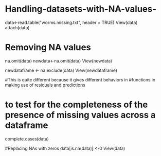 # Handling-datasets-with-NA-values-


data<-read.table("worms.missing.txt", header = TRUE)
View(data)
attach(data)

# Removing NA values
na.omit(data)
newdata<-na.omit(data)
View(newdata)

newdataframe <- na.exclude(data)
View(newdataframe)

#This is quite different because it gives different behaviors in 
#functions in making use of residuals and predictions 


# to test for the completeness of the presence of missing values across a dataframe 
complete.cases(data)


#Replacing NAs with zeros 
data[is.na(data)] <-0
View(data)

